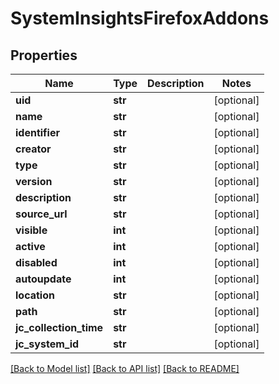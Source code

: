 # SystemInsightsFirefoxAddons

## Properties
Name | Type | Description | Notes
------------ | ------------- | ------------- | -------------
**uid** | **str** |  | [optional] 
**name** | **str** |  | [optional] 
**identifier** | **str** |  | [optional] 
**creator** | **str** |  | [optional] 
**type** | **str** |  | [optional] 
**version** | **str** |  | [optional] 
**description** | **str** |  | [optional] 
**source_url** | **str** |  | [optional] 
**visible** | **int** |  | [optional] 
**active** | **int** |  | [optional] 
**disabled** | **int** |  | [optional] 
**autoupdate** | **int** |  | [optional] 
**location** | **str** |  | [optional] 
**path** | **str** |  | [optional] 
**jc_collection_time** | **str** |  | [optional] 
**jc_system_id** | **str** |  | [optional] 

[[Back to Model list]](../README.md#documentation-for-models) [[Back to API list]](../README.md#documentation-for-api-endpoints) [[Back to README]](../README.md)


